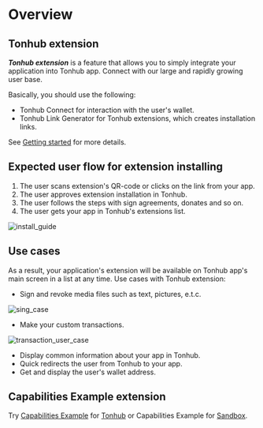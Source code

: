 # Overview

## Tonhub extension
***Tonhub extension*** is a feature that allows you to simply integrate your application into Tonhub app. Connect with our large and rapidly growing user base.

Basically, you should use the following:

* Tonhub Connect for interaction with the user's wallet. 
* Tonhub Link Generator for Tonhub extensions, which creates installation links.

See [Getting started](https://github.com/Reveloper/TwhExt/blob/main/Doc%20short/Getting%20started.md) for more details.


## Expected user flow for extension installing 

1. The user scans extension's QR-code or clicks on the link from your app.
2. The user approves extension installation in Tonhub.
3. The user follows the steps with sign agreements, donates and so on.
4. The user gets your app in Tonhub's extensions list.

![install_guide](https://user-images.githubusercontent.com/39581753/179422267-182e26a8-9492-43e4-a252-58cdcab4afbd.png)



## Use cases

As a result, your application's extension will be available on Tonhub app's main screen in a list at any time. 
Use cases with Tonhub extension:


- Sign and revoke media files such as text, pictures, e.t.c.

![sing_case](https://user-images.githubusercontent.com/39581753/179424094-d24531f4-1176-42f3-be59-1a341c58cb5b.png)




-  Make your custom transactions.

![transaction_user_case](https://user-images.githubusercontent.com/39581753/179052390-2c801211-9656-4ff2-b0c9-32b9bf51a405.png)



- Display common information about your app in Tonhub.
- Quick redirects the user from Tonhub to your app.
- Get and display the user's wallet address.

## Capabilities Example extension

Try [Capabilities Example](https://tonhub.com/app/te6cckEBAgEAMAABAUABAFRodHRwczovL2FwcHMudG9uaHViLmNvbS9hcHBzL2V4YW1wbGVzL2Z1bGySeowu) for [Tonhub](https://developers.tonhub.com/docs/beta-apps) or Capabilities Example for [Sandbox](https://developers.tonhub.com/docs/beta-apps).
